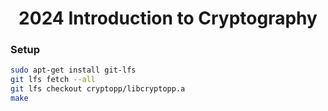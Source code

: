 <h1 align="center"> 2024 Introduction to Cryptography </h1>

### Setup
```bash
sudo apt-get install git-lfs
git lfs fetch --all
git lfs checkout cryptopp/libcryptopp.a
make
```
